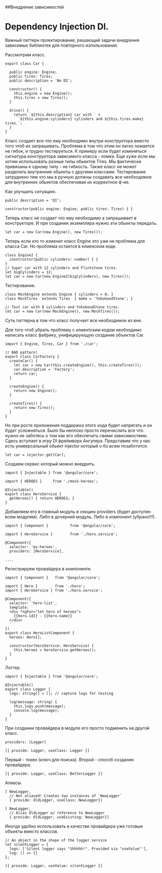 ##Внедрение зависимостей

# Dependency Injection DI.

Важный паттерн проектирования, решающий задачи внедрения зависимых библиотек для повторного изпользования.

Рассмотрим класс.

    export class Car {
     
      public engine: Engine;
      public tires: Tires;
      public description = 'No DI';
     
      constructor() {
        this.engine = new Engine();
        this.tires = new Tires();
      }

      drive() {
        return `${this.description} car with ` +
          `${this.engine.cylinders} cylinders and ${this.tires.make} tires.`;
      }
    }

Класс создает все что ему необходимо внутри конструктора вместо того чтоб их запрашивать.
Проблема в том что этим он легко ломается не гибок, и трудно тестируеться.
К примеру если будет изменяться сигнатура конструктора зависимого класса - ломка.
Еще хуже если мы хотим использовать разные типы обьектов Tires.
Мы фактически привязаны к одному типу - не гибкость.
Также класс не может разделить внутренние обьекты с другими классами.
Тестирование затруднено тем что мы в ручную должны создавать все необходимое для внутренних обьектов обеспечивая их корректное ф-ие.

Как улучшить ситуацию.

    public description = 'DI';

    constructor(public engine: Engine, public tires: Tires) { }
    
Теперь класс не создает что ему необходимо а запрашивает в конструкторе.
И при создании экземпляра нужно эти обьекты передать.


    let car = new Car(new Engine(), new Tires());
    
Теперь если кто то изменит класс Engine это уже не проблема для класса Car.
Но проблема остается в клиенском коде.

    class Engine2 {
      constructor(public cylinders: number) { }
    }
    // Super car with 12 cylinders and Flintstone tires.
    let bigCylinders = 12;
    let car = new Car(new Engine2(bigCylinders), new Tires());

Тестирование.


    class MockEngine extends Engine { cylinders = 8; }
    class MockTires  extends Tires  { make = 'YokoGoodStone'; }

    // Test car with 8 cylinders and YokoGoodStone tires.
    let car = new Car(new MockEngine(), new MockTires());

Суть паттерна в том что класс получает все необходимое из вне.

Для того чтоб убрать проблему с клиентским кодом необходимо написать класс фабрику, унифицирующую создание объектов Car.


    import { Engine, Tires, Car } from './car';
     
    // BAD pattern!
    export class CarFactory {
      createCar() {
        let car = new Car(this.createEngine(), this.createTires());
        car.description = 'Factory';
        return car;
      }
     
      createEngine() {
        return new Engine();
      }
     
      createTires() {
        return new Tires();
      }
    }
    
Но при росте приложения поддержка этого кода будет напрягать и он будет усложняться.
Было бы неплохо просто перечислить все что нужно не заботясь о том как его обеспечить свими зависимостями.
Сдесь вступает в игру DI фреймворк Ангуляра.
Представим что у нас есть универсальный обьект injector который о бо всем позаботится.

    let car = injector.get(Car);

Создаем сервис который можно внедрить.

    import { Injectable } from '@angular/core';

    import { HEROES }     from './mock-heroes';

    @Injectable()
    export class HeroService {
      getHeroes() { return HEROES; }
    }

Добавляем его в главный модуль в секцию providers (будет доступен всем модулям).
Либо в дочерний модуль.
Либо в компонент (убрано!!!).


    import { Component }          from '@angular/core';

    import { HeroService }        from './hero.service';

    @Component({
      selector: 'my-heroes',
      providers: [HeroService],
      
    ....

Регистрируем провайдера в компоненте.


    import { Component }   from '@angular/core';
     
    import { Hero }        from './hero';
    import { HeroService } from './hero.service';
     
    @Component({
      selector: 'hero-list',
      template: `
      <div *ngFor="let hero of heroes">
        {{hero.id}} - {{hero.name}}
      </div>
      `
    })
    export class HeroListComponent {
      heroes: Hero[];
     
      constructor(heroService: HeroService) {
        this.heroes = heroService.getHeroes();
      }
    }

Логгер.

    import { Injectable } from '@angular/core';

    @Injectable()
    export class Logger {
      logs: string[] = []; // capture logs for testing

      log(message: string) {
        this.logs.push(message);
        console.log(message);
      }
    }

При создании провайдера в модуле его просто подменить на другой класс.


    providers: [Logger]
    
    [{ provide: Logger, useClass: Logger }]
    
Первый - токен (ключ для поиска).
Второй - способ создания провайдера.

    [{ provide: Logger, useClass: BetterLogger }]

Алиасы.

    [ NewLogger,
      // Not aliased! Creates two instances of `NewLogger`
      { provide: OldLogger, useClass: NewLogger}]

    [ NewLogger,
      // Alias OldLogger w/ reference to NewLogger
      { provide: OldLogger, useExisting: NewLogger}]

Иногда удобно использовать в качестве провайдера уже готовые объекты вместо классов.


    // An object in the shape of the logger service
    let silentLogger = {
      logs: ['Silent logger says "Shhhhh!". Provided via "useValue"'],
      log: () => {}
    };

    [{ provide: Logger, useValue: silentLogger }]

